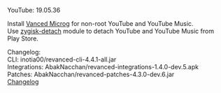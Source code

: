 YouTube: 19.05.36  

Install [Vanced Microg](https://github.com/TeamVanced/VancedMicroG/releases) for non-root YouTube and YouTube Music.  
Use [zygisk-detach](https://github.com/j-hc/zygisk-detach) module to detach YouTube and YouTube Music from Play Store.  

Changelog:  
CLI: inotia00/revanced-cli-4.4.1-all.jar  
Integrations: AbakNacchan/revanced-integrations-1.4.0-dev.5.apk  
Patches: AbakNacchan/revanced-patches-4.3.0-dev.6.jar  
[Changelog](https://github.com/AbakNacchan/revanced-patches/releases/tag/vdev.6)  
